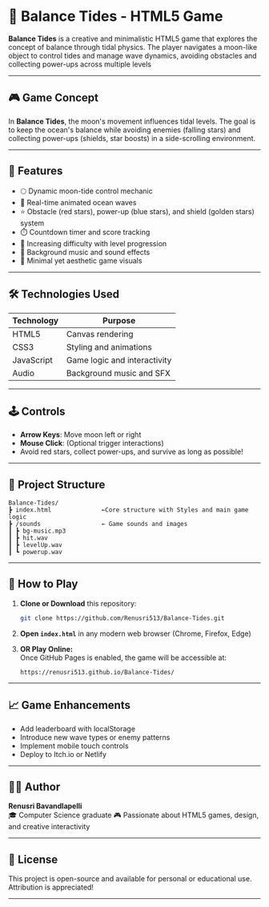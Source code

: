 # 🌊 Balance Tides - HTML5 Game

**Balance Tides** is a creative and minimalistic HTML5 game that explores the concept of balance through tidal physics. The player navigates a moon-like object to control tides and manage wave dynamics, avoiding obstacles and collecting power-ups across multiple levels 

---

## 🎮 Game Concept

In **Balance Tides**, the moon's movement influences tidal levels. The goal is to keep the ocean's balance while avoiding enemies (falling stars) and collecting power-ups (shields, star boosts) in a side-scrolling environment.  

---

## 🧩 Features

- 🌕 Dynamic moon-tide control mechanic
- 🌊 Real-time animated ocean waves
- ⭐ Obstacle (red stars), power-up (blue stars), and shield (golden stars) system
- ⏱️ Countdown timer and score tracking
- 🧠 Increasing difficulty with level progression
- 🎵 Background music and sound effects
- 🎨 Minimal yet aesthetic game visuals

---

## 🛠️ Technologies Used

| Technology | Purpose                     |
|------------|-----------------------------|
| HTML5      | Canvas rendering             |
| CSS3       | Styling and animations       |
| JavaScript | Game logic and interactivity |
| Audio      | Background music and SFX     |

---

## 🕹️ Controls

- **Arrow Keys**: Move moon left or right
- **Mouse Click**: (Optional trigger interactions)
- Avoid red stars, collect power-ups, and survive as long as possible!

---

## 📁 Project Structure

```
Balance-Tides/
┣ index.html              ←Core structure with Styles and main game logic
┣ /sounds                 ← Game sounds and images
┃ ┣ bg-music.mp3
┃ ┣ hit.wav
┃ ┣ levelUp.wav
┃ ┗ powerup.wav
```

---

## 🚀 How to Play

1. **Clone or Download** this repository:
   ```bash
   git clone https://github.com/Renusri513/Balance-Tides.git
   ```

2. **Open `index.html`** in any modern web browser (Chrome, Firefox, Edge)

3. **OR Play Online:**  
   Once GitHub Pages is enabled, the game will be accessible at:  
   ```
   https://renusri513.github.io/Balance-Tides/
   ```

---

## 📈 Game Enhancements

- Add leaderboard with localStorage
- Introduce new wave types or enemy patterns
- Implement mobile touch controls
- Deploy to Itch.io or Netlify

---

## 👩‍💻 Author

**Renusri Bavandlapelli**  
🎓 Computer Science graduate 
🎮 Passionate about HTML5 games, design, and creative interactivity

---

## 📜 License

This project is open-source and available for personal or educational use. Attribution is appreciated!

---

